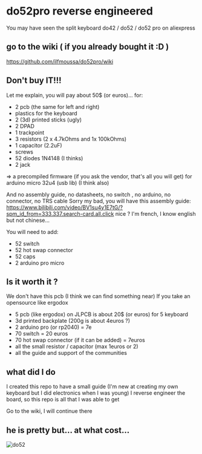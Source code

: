# do52pro reverse engineered

You may have seen the split keyboard do42 / do52 / do52 pro on aliexpress

## go to the wiki ( if you already bought it :D )

https://github.com/ilfmoussa/do52pro/wiki

## Don't buy IT!!!
Let me explain, you will pay about 50$ (or euros)... for:
- 2 pcb (the same for left and right)
- plastics for the keyboard
- 2 (3d) printed sticks (ugly)
- 2 DPAD
- 1 trackpoint
- 3 resistors (2 x 4.7kOhms and 1x 100kOhms)
- 1 capacitor (2.2uF)
- screws
- 52 diodes 1N4148 (I thinks)
- 2 jack

=> a precompiled firmware (if you ask the vendor, that's all you will get) for arduino micro 32u4 (usb lib) (I think also)

And no assembly guide, no datasheets, no switch , no arduino, no connector, no TRS cable
Sorry my bad, you will have this assembly guide: https://www.bilibili.com/video/BV1su4y1E7tG/?spm_id_from=333.337.search-card.all.click
nice ? I'm french, I know english but not chinese... 

You will need to add:
- 52 switch
- 52 hot swap connector
- 52 caps
- 2 arduino pro micro

## Is it worth it ?

We don't have this pcb (I think we can find something near)
If you take an opensource like ergodox
-  5 pcb (like ergodox) on JLPCB is about 20$ (or euros) for 5 keyboard
-  3d printed backplate (200g is about 4euros ?)
-  2 arduino pro (or rp2040) = 7e
-  70 switch = 20 euros
-  70 hot swap connector (if it can be added) = 7euros
-  all the small resistor / capacitor (max 1euros or 2)
-  all the guide and support of the communities

## what did I do

I created this repo to have a small guide (I'm new at creating my own keyboard but I did electronics when I was young)
I reverse engineer the board, so this repo is all that I was able to get

Go to the wiki, I will continue there

## he is pretty but... at what cost...
![do52](https://ae01.alicdn.com/kf/Safdcabb731644e18878e42763c222e19r.jpg_640x640q90.jpg)
